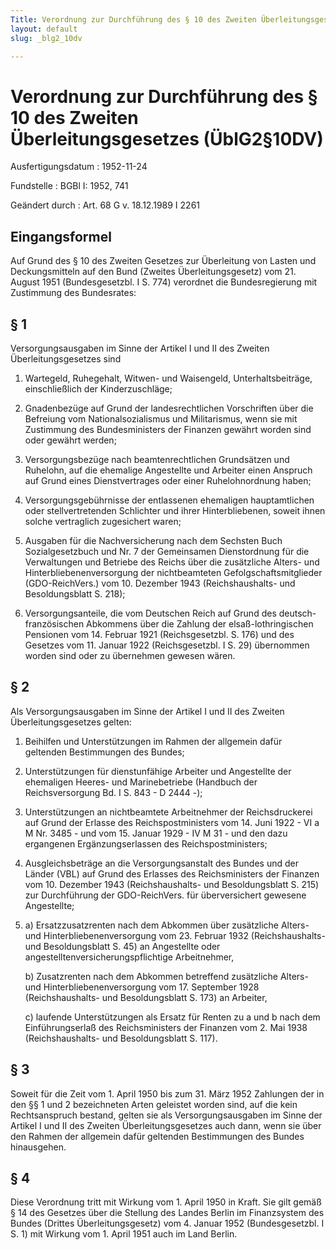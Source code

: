 ```yaml
---
Title: Verordnung zur Durchführung des § 10 des Zweiten Überleitungsgesetzes
layout: default
slug: _blg2_10dv

---
```


# Verordnung zur Durchführung des § 10 des Zweiten Überleitungsgesetzes (ÜblG2§10DV)

Ausfertigungsdatum
:   1952-11-24

Fundstelle
:   BGBl I: 1952, 741

Geändert durch
:   Art. 68 G v. 18.12.1989 I 2261


## Eingangsformel

Auf Grund des § 10 des Zweiten Gesetzes zur Überleitung von Lasten und
Deckungsmitteln auf den Bund (Zweites Überleitungsgesetz) vom 21.
August 1951 (Bundesgesetzbl. I S. 774) verordnet die Bundesregierung
mit Zustimmung des Bundesrates:


## § 1

Versorgungsausgaben im Sinne der Artikel I und II des Zweiten
Überleitungsgesetzes sind

1.  Wartegeld, Ruhegehalt, Witwen- und Waisengeld, Unterhaltsbeiträge,
    einschließlich der Kinderzuschläge;


2.  Gnadenbezüge auf Grund der landesrechtlichen Vorschriften über die
    Befreiung vom Nationalsozialismus und Militarismus, wenn sie mit
    Zustimmung des Bundesministers der Finanzen gewährt worden sind oder
    gewährt werden;


3.  Versorgungsbezüge nach beamtenrechtlichen Grundsätzen und Ruhelohn,
    auf die ehemalige Angestellte und Arbeiter einen Anspruch auf Grund
    eines Dienstvertrages oder einer Ruhelohnordnung haben;


4.  Versorgungsgebührnisse der entlassenen ehemaligen hauptamtlichen oder
    stellvertretenden Schlichter und ihrer Hinterbliebenen, soweit ihnen
    solche vertraglich zugesichert waren;


5.  Ausgaben für die Nachversicherung nach dem Sechsten Buch
    Sozialgesetzbuch und Nr. 7 der Gemeinsamen Dienstordnung für die
    Verwaltungen und Betriebe des Reichs über die zusätzliche Alters- und
    Hinterbliebenenversorgung der nichtbeamteten Gefolgschaftsmitglieder
    (GDO-ReichVers.) vom 10. Dezember 1943 (Reichshaushalts- und
    Besoldungsblatt S. 218);


6.  Versorgungsanteile, die vom Deutschen Reich auf Grund des deutsch-
    französischen Abkommens über die Zahlung der elsaß-lothringischen
    Pensionen vom 14. Februar 1921 (Reichsgesetzbl. S. 176) und des
    Gesetzes vom 11. Januar 1922 (Reichsgesetzbl. I S. 29) übernommen
    worden sind oder zu übernehmen gewesen wären.





## § 2

Als Versorgungsausgaben im Sinne der Artikel I und II des Zweiten
Überleitungsgesetzes gelten:

1.  Beihilfen und Unterstützungen im Rahmen der allgemein dafür geltenden
    Bestimmungen des Bundes;


2.  Unterstützungen für dienstunfähige Arbeiter und Angestellte der
    ehemaligen Heeres- und Marinebetriebe (Handbuch der Reichsversorgung
    Bd. I S. 843 - D 2444 -);


3.  Unterstützungen an nichtbeamtete Arbeitnehmer der Reichsdruckerei auf
    Grund der Erlasse des Reichspostministers vom 14. Juni 1922 - VI a M
    Nr. 3485 - und vom 15. Januar 1929 - IV M 31 - und den dazu ergangenen
    Ergänzungserlassen des Reichspostministers;


4.  Ausgleichsbeträge an die Versorgungsanstalt des Bundes und der Länder
    (VBL) auf Grund des Erlasses des Reichsministers der Finanzen vom 10.
    Dezember 1943 (Reichshaushalts- und Besoldungsblatt S. 215) zur
    Durchführung der GDO-ReichVers. für überversichert gewesene
    Angestellte;


5.
    a)  Ersatzzusatzrenten nach dem Abkommen über zusätzliche Alters- und
        Hinterbliebenenversorgung vom 23. Februar 1932 (Reichshaushalts- und
        Besoldungsblatt S. 45) an Angestellte oder
        angestelltenversicherungspflichtige Arbeitnehmer,


    b)  Zusatzrenten nach dem Abkommen betreffend zusätzliche Alters- und
        Hinterbliebenenversorgung vom 17. September 1928 (Reichshaushalts- und
        Besoldungsblatt S. 173) an Arbeiter,


    c)  laufende Unterstützungen als Ersatz für Renten zu a und b nach dem
        Einführungserlaß des Reichsministers der Finanzen vom 2. Mai 1938
        (Reichshaushalts- und Besoldungsblatt S. 117).








## § 3

Soweit für die Zeit vom 1. April 1950 bis zum 31. März 1952 Zahlungen
der in den §§ 1 und 2 bezeichneten Arten geleistet worden sind, auf
die kein Rechtsanspruch bestand, gelten sie als Versorgungsausgaben im
Sinne der Artikel I und II des Zweiten Überleitungsgesetzes auch dann,
wenn sie über den Rahmen der allgemein dafür geltenden Bestimmungen
des Bundes hinausgehen.


## § 4

Diese Verordnung tritt mit Wirkung vom 1. April 1950 in Kraft. Sie
gilt gemäß § 14 des Gesetzes über die Stellung des Landes Berlin im
Finanzsystem des Bundes (Drittes Überleitungsgesetz) vom 4. Januar
1952 (Bundesgesetzbl. I S. 1) mit Wirkung vom 1. April 1951 auch im
Land Berlin.

